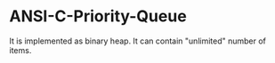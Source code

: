 ANSI-C-Priority-Queue
=====================

It is implemented as binary heap. It can contain "unlimited" number of items.
